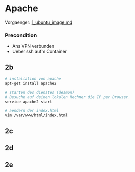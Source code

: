 # Apache
Vorgaenger: [1_ubuntu_image.md](1_ubuntu_image.md)
### Precondition
* Ans VPN verbunden
* Ueber ssh aufm Container

## 2b
```bash
# installation von apache
apt-get install apache2

# starten des dienstes (deamon)
# Besuche auf deinen lokalen Rechner die IP per Browser.
service apache2 start

# aendern der index.html
vim /var/www/html/index.html
```

## 2c

## 2d

## 2e
